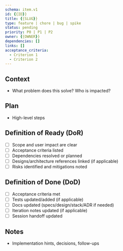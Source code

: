 ```yaml
---
schema: item.v1
id: {{ID}}
title: {{SLUG}}
type: feature | chore | bug | spike
status: pending
priority: P0 | P1 | P2
owner: {{OWNER}}
dependencies: []
links: []
acceptance_criteria:
  - Criterion 1
  - Criterion 2
---
```


## Context
- What problem does this solve? Who is impacted?

## Plan
- High-level steps

## Definition of Ready (DoR)
- [ ] Scope and user impact are clear
- [ ] Acceptance criteria listed
- [ ] Dependencies resolved or planned
- [ ] Designs/architecture references linked (if applicable)
- [ ] Risks identified and mitigations noted

## Definition of Done (DoD)
- [ ] Acceptance criteria met
- [ ] Tests updated/added (if applicable)
- [ ] Docs updated (specs/design/stack/ADR if needed)
- [ ] Iteration notes updated (if applicable)
- [ ] Session handoff updated

## Notes
- Implementation hints, decisions, follow-ups
